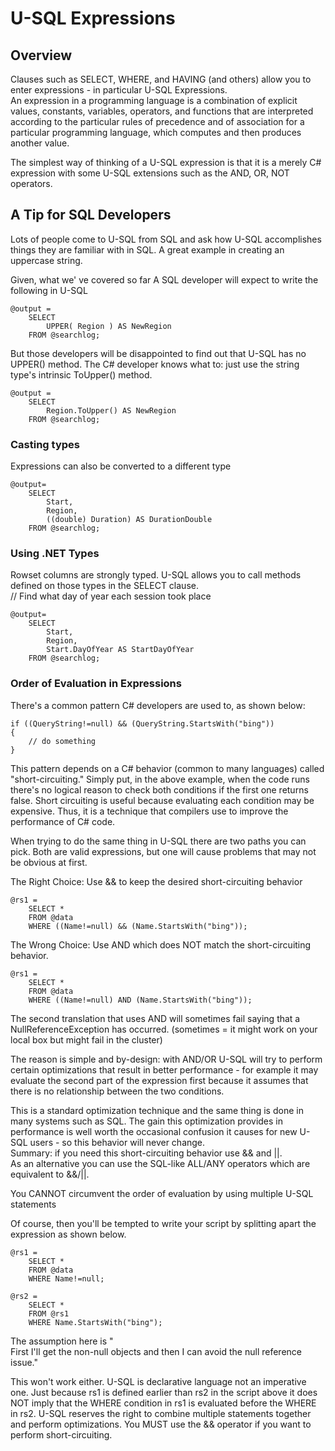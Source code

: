 # U-SQL Expressions

## Overview

Clauses such as SELECT, WHERE, and HAVING \(and others\) allow you to enter expressions - in particular U-SQL Expressions.  
An expression in a programming language is a combination of explicit values, constants, variables, operators, and functions that are interpreted according to the particular rules of precedence and of association for a particular programming language, which computes and then produces another value.  


The simplest way of thinking of a U-SQL expression is that it is a merely C\# expression with some U-SQL extensions such as the AND, OR, NOT operators.

## A Tip for SQL Developers

Lots of people come to U-SQL from SQL and ask how U-SQL accomplishes things they are familiar with in SQL. A great example in creating an uppercase string.

  
Given, what we' ve covered so far A SQL developer will expect to write the following in U-SQL

```
@output = 
    SELECT 
        UPPER( Region ) AS NewRegion
    FROM @searchlog;
```

But those developers will be disappointed to find out that U-SQL has no UPPER\(\) method. The C\# developer knows what to: just use the string type's intrinsic ToUpper\(\) method.

```
@output = 
    SELECT 
        Region.ToUpper() AS NewRegion
    FROM @searchlog;
```

### Casting types

Expressions can also be converted to a different type

```
@output= 
    SELECT 
        Start, 
        Region, 
        ((double) Duration) AS DurationDouble
    FROM @searchlog;
```

### Using .NET Types 

Rowset columns are strongly typed. U-SQL allows you to call methods defined on those types in the SELECT clause.  
// Find what day of year each session took place

```
@output= 
    SELECT 
        Start, 
        Region, 
        Start.DayOfYear AS StartDayOfYear
    FROM @searchlog;
```



### Order of Evaluation in Expressions

There's a common pattern C\# developers are used to, as shown below:

```
if ((QueryString!=null) && (QueryString.StartsWith("bing"))
{
    // do something
}
```

This pattern depends on a C\# behavior \(common to many languages\) called "short-circuiting." Simply put, in the above example, when the code runs there's no logical reason to check both conditions if the first one returns false. Short circuiting is useful because evaluating each condition may be expensive. Thus, it is a technique that compilers use to improve the performance of C\# code.

When trying to do the same thing in U-SQL there are two paths you can pick. Both are valid expressions, but one will cause problems that may not be obvious at first.

The Right Choice: Use && to keep the desired short-circuiting behavior

```
@rs1 = 
    SELECT * 
    FROM @data
    WHERE ((Name!=null) && (Name.StartsWith("bing"));
```

The Wrong Choice: Use AND which does NOT match the short-circuiting behavior.

```
@rs1 = 
    SELECT * 
    FROM @data
    WHERE ((Name!=null) AND (Name.StartsWith("bing"));
```

The second translation that uses AND will sometimes fail saying that a NullReferenceException has occurred. \(sometimes = it might work on your local box but might fail in the cluster\)

The reason is simple and by-design: with AND/OR U-SQL  will try to perform certain optimizations that result in better performance - for example it may evaluate the second part of the expression first because it assumes that there is no relationship between the two conditions.

This is a standard optimization technique and the same thing is done in many systems such as SQL. The gain this optimization provides in performance is well worth the occasional confusion it causes for new U-SQL users - so this behavior will never change.  
Summary: if you need this short-circuiting behavior use && and \|\|.  
As an alternative you can use the SQL-like ALL/ANY operators which are equivalent to &&/\|\|.

You CANNOT circumvent the order of evaluation by using multiple U-SQL statements

Of course, then you'll be tempted to write your script by splitting apart the expression as shown below.

```
@rs1 = 
    SELECT * 
    FROM @data
    WHERE Name!=null;

@rs2 =
    SELECT *
    FROM @rs1
    WHERE Name.StartsWith("bing");
```

The assumption here is "  
First I'll get the non-null objects and then I can avoid the null reference issue."

This won't work either. U-SQL is declarative language not an imperative one. Just because rs1 is defined earlier than rs2 in the script above it does NOT imply that the WHERE condition in rs1 is evaluated before the WHERE in rs2. U-SQL reserves the right to combine multiple statements together and perform optimizations. You MUST use the && operator if you want to perform short-circuiting.

